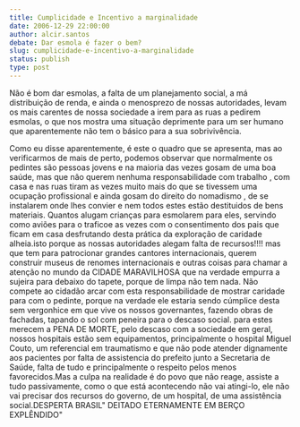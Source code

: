 ```yaml
---
title: Cumplicidade e Incentivo a marginalidade
date: 2006-12-29 22:00:00
author: alcir.santos
debate: Dar esmola é fazer o bem?
slug: cumplicidade-e-incentivo-a-marginalidade
status: publish 
type: post
---
```


Não é bom dar esmolas, a falta de um planejamento social, a má distribuição de renda, e ainda o menosprezo de nossas autoridades, levam os mais carentes de nossa sociedade a irem para as ruas a pedirem esmolas, o que nos mostra uma situação deprimente para um ser humano que aparentemente não tem o básico para a sua sobrivivência.   

Como eu disse aparentemente, é este o quadro que se apresenta, mas ao verificarmos de mais de perto, podemos observar que normalmente os pedintes são pessoas jovens e na maioria das vezes gosam de uma boa saúde, mas que não querem nenhuma responsabilidade com trabalho , com casa e nas ruas tiram as vezes muito mais do que se tivessem uma ocupação profissional e ainda gosam do direito do nomadismo , de se instalarem onde lhes convier e nem todos estes estão destituidos de bens materiais. Quantos alugam crianças para esmolarem para eles, servindo como aviões para o traficoe as vezes com o consentimento dos pais que ficam em casa desfrutando desta prática da exploração de caridade alheia.isto porque as nossas autoridades alegam falta de recursos!!!! mas que tem para patrocionar grandes cantores internacionais, querem construir museus de renomes internacionais e outras coisas para chamar a atenção no mundo da CIDADE MARAVILHOSA que na verdade empurra a sujeira para debaixo do tapete, porque de limpa não tem nada. Não compete ao cidadão arcar com esta responsabilidade de mostrar caridade para com o pedinte, porque na verdade ele estaria sendo cúmplice desta sem vergonhice em que vive os nossos governantes, fazendo obras de fachadas, tapando o sol com peneira para o descaso social. para estes merecem a PENA DE MORTE, pelo descaso com a sociedade em geral, nossos hospitais estão sem equipamentos, principalmente o hospital Miguel Couto, um referencial em traumatismo e que não pode atender dignamente aos pacientes por falta de assistencia do prefeito junto a Secretaria de Saúde, falta de tudo e principalmente o respeito pelos menos favorecidos.Mas a culpa na realidade é do povo que não reage, assiste a tudo passivamente, como o que está acontecendo não vai atingi-lo, ele não vai precisar dos recursos do governo, de um hospital, de uma assistência social.DESPERTA BRASIL" DEITADO ETERNAMENTE EM BERÇO EXPLÊNDIDO"
